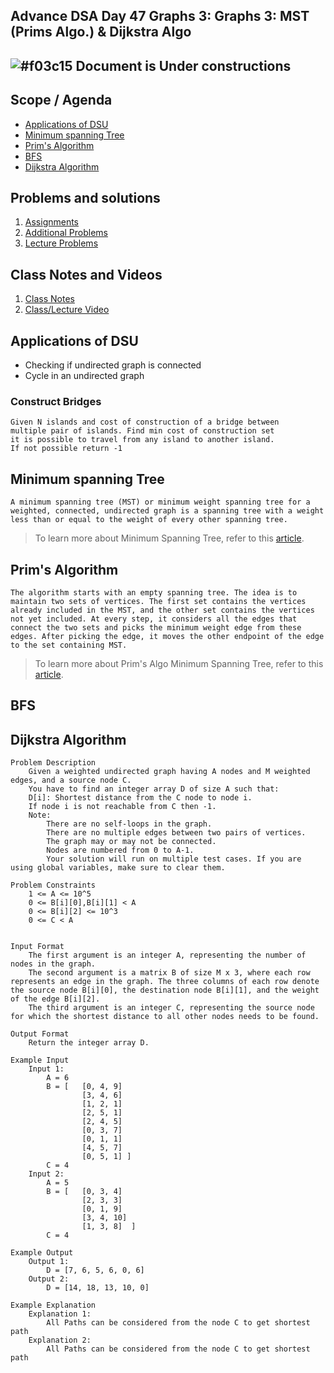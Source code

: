 ## Advance DSA Day 47 Graphs 3: Graphs 3: MST (Prims Algo.) & Dijkstra Algo

## ![#f03c15](https://placehold.co/15x15/f03c15/f03c15.png) Document is Under constructions

## Scope / Agenda

- [Applications of DSU](#applications-of-dsu)
- [Minimum spanning Tree](#minimum-spanning-tree)
- [Prim's Algorithm ](#prims-algorithm)
- [BFS](#bfs)
- [Dijkstra Algorithm](#dijkstra-algorithm)
  

## Problems and solutions

1. [Assignments](https://github.com/rajpiyush220/Algorithms/tree/master/problems/src/main/java/com/learning/scaler/advance/module4/graph3/assignment)
2. [Additional Problems](https://github.com/rajpiyush220/Algorithms/tree/master/problems/src/main/java/com/learning/scaler/advance/module4/graph3/additional)
3. [Lecture Problems](https://github.com/rajpiyush220/Algorithms/tree/master/problems/src/main/java/com/learning/scaler/advance/module4/graph3/lecture)

## Class Notes and Videos

1. [Class Notes](../../../class_Notes/Advance%20DSA%20Notes/47.%20graph3.pdf)
2. [Class/Lecture Video](https://youtu.be/SN0tiLJwU4k)

## Applications of DSU
* Checking if undirected graph is connected
* Cycle in an undirected graph
### Construct Bridges
    Given N islands and cost of construction of a bridge between 
    multiple pair of islands. Find min cost of construction set 
    it is possible to travel from any island to another island. 
    If not possible return -1 
## Minimum spanning Tree
    A minimum spanning tree (MST) or minimum weight spanning tree for a weighted, connected, undirected graph is a spanning tree with a weight less than or equal to the weight of every other spanning tree. 
    
>To learn more about Minimum Spanning Tree, refer to this [article](https://www.geeksforgeeks.org/what-is-minimum-spanning-tree-mst/).
## Prim's Algorithm 
    The algorithm starts with an empty spanning tree. The idea is to maintain two sets of vertices. The first set contains the vertices already included in the MST, and the other set contains the vertices not yet included. At every step, it considers all the edges that connect the two sets and picks the minimum weight edge from these edges. After picking the edge, it moves the other endpoint of the edge to the set containing MST. 

>To learn more about Prim's Algo Minimum Spanning Tree, refer to this [article](https://www.geeksforgeeks.org/prims-minimum-spanning-tree-mst-greedy-algo-5/).

## BFS
## Dijkstra Algorithm
    Problem Description
        Given a weighted undirected graph having A nodes and M weighted edges, and a source node C.
        You have to find an integer array D of size A such that:
        D[i]: Shortest distance from the C node to node i.
        If node i is not reachable from C then -1.
        Note:
            There are no self-loops in the graph.
            There are no multiple edges between two pairs of vertices.
            The graph may or may not be connected.
            Nodes are numbered from 0 to A-1.
            Your solution will run on multiple test cases. If you are using global variables, make sure to clear them.

    Problem Constraints
        1 <= A <= 10^5
        0 <= B[i][0],B[i][1] < A
        0 <= B[i][2] <= 10^3
        0 <= C < A


    Input Format
        The first argument is an integer A, representing the number of nodes in the graph.
        The second argument is a matrix B of size M x 3, where each row represents an edge in the graph. The three columns of each row denote the source node B[i][0], the destination node B[i][1], and the weight of the edge B[i][2].
        The third argument is an integer C, representing the source node for which the shortest distance to all other nodes needs to be found.

    Output Format
        Return the integer array D.

    Example Input
        Input 1:
            A = 6
            B = [   [0, 4, 9]
                    [3, 4, 6]
                    [1, 2, 1]
                    [2, 5, 1]
                    [2, 4, 5]
                    [0, 3, 7]
                    [0, 1, 1]
                    [4, 5, 7]
                    [0, 5, 1] ]
            C = 4
        Input 2:
            A = 5
            B = [   [0, 3, 4]
                    [2, 3, 3]
                    [0, 1, 9]
                    [3, 4, 10]
                    [1, 3, 8]  ]
            C = 4

    Example Output
        Output 1:
            D = [7, 6, 5, 6, 0, 6]
        Output 2:
            D = [14, 18, 13, 10, 0]

    Example Explanation
        Explanation 1:
            All Paths can be considered from the node C to get shortest path
        Explanation 2:
            All Paths can be considered from the node C to get shortest path
